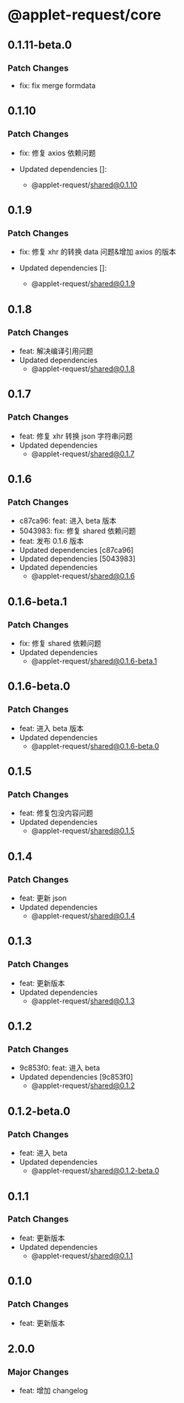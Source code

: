 # @applet-request/core

## 0.1.11-beta.0

### Patch Changes

- fix: fix merge formdata

## 0.1.10

### Patch Changes

- fix: 修复 axios 依赖问题

- Updated dependencies []:
  - @applet-request/shared@0.1.10

## 0.1.9

### Patch Changes

- fix: 修复 xhr 的转换 data 问题&增加 axios 的版本

- Updated dependencies []:
  - @applet-request/shared@0.1.9

## 0.1.8

### Patch Changes

- feat: 解决编译引用问题
- Updated dependencies
  - @applet-request/shared@0.1.8

## 0.1.7

### Patch Changes

- feat: 修复 xhr 转换 json 字符串问题
- Updated dependencies
  - @applet-request/shared@0.1.7

## 0.1.6

### Patch Changes

- c87ca96: feat: 进入 beta 版本
- 5043983: fix: 修复 shared 依赖问题
- feat: 发布 0.1.6 版本
- Updated dependencies [c87ca96]
- Updated dependencies [5043983]
- Updated dependencies
  - @applet-request/shared@0.1.6

## 0.1.6-beta.1

### Patch Changes

- fix: 修复 shared 依赖问题
- Updated dependencies
  - @applet-request/shared@0.1.6-beta.1

## 0.1.6-beta.0

### Patch Changes

- feat: 进入 beta 版本
- Updated dependencies
  - @applet-request/shared@0.1.6-beta.0

## 0.1.5

### Patch Changes

- feat: 修复包没内容问题
- Updated dependencies
  - @applet-request/shared@0.1.5

## 0.1.4

### Patch Changes

- feat: 更新 json
- Updated dependencies
  - @applet-request/shared@0.1.4

## 0.1.3

### Patch Changes

- feat: 更新版本
- Updated dependencies
  - @applet-request/shared@0.1.3

## 0.1.2

### Patch Changes

- 9c853f0: feat: 进入 beta
- Updated dependencies [9c853f0]
  - @applet-request/shared@0.1.2

## 0.1.2-beta.0

### Patch Changes

- feat: 进入 beta
- Updated dependencies
  - @applet-request/shared@0.1.2-beta.0

## 0.1.1

### Patch Changes

- feat: 更新版本
- Updated dependencies
  - @applet-request/shared@0.1.1

## 0.1.0

### Patch Changes

- feat: 更新版本

## 2.0.0

### Major Changes

- feat: 增加 changelog
